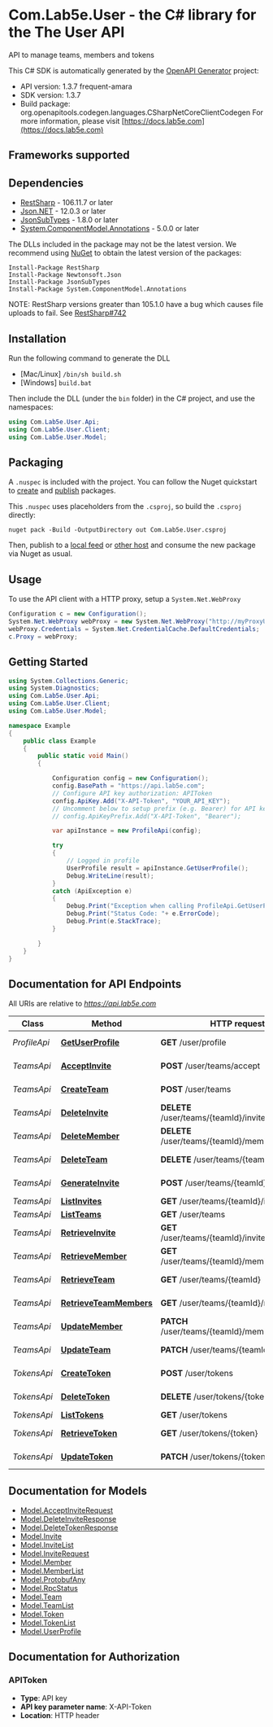 # Com.Lab5e.User - the C# library for the The User API

API to manage teams, members and tokens

This C# SDK is automatically generated by the [OpenAPI Generator](https://openapi-generator.tech) project:

- API version: 1.3.7 frequent-amara
- SDK version: 1.3.7
- Build package: org.openapitools.codegen.languages.CSharpNetCoreClientCodegen
    For more information, please visit [https://docs.lab5e.com](https://docs.lab5e.com)

<a name="frameworks-supported"></a>
## Frameworks supported

<a name="dependencies"></a>
## Dependencies

- [RestSharp](https://www.nuget.org/packages/RestSharp) - 106.11.7 or later
- [Json.NET](https://www.nuget.org/packages/Newtonsoft.Json/) - 12.0.3 or later
- [JsonSubTypes](https://www.nuget.org/packages/JsonSubTypes/) - 1.8.0 or later
- [System.ComponentModel.Annotations](https://www.nuget.org/packages/System.ComponentModel.Annotations) - 5.0.0 or later

The DLLs included in the package may not be the latest version. We recommend using [NuGet](https://docs.nuget.org/consume/installing-nuget) to obtain the latest version of the packages:
```
Install-Package RestSharp
Install-Package Newtonsoft.Json
Install-Package JsonSubTypes
Install-Package System.ComponentModel.Annotations
```

NOTE: RestSharp versions greater than 105.1.0 have a bug which causes file uploads to fail. See [RestSharp#742](https://github.com/restsharp/RestSharp/issues/742)

<a name="installation"></a>
## Installation
Run the following command to generate the DLL
- [Mac/Linux] `/bin/sh build.sh`
- [Windows] `build.bat`

Then include the DLL (under the `bin` folder) in the C# project, and use the namespaces:
```csharp
using Com.Lab5e.User.Api;
using Com.Lab5e.User.Client;
using Com.Lab5e.User.Model;
```
<a name="packaging"></a>
## Packaging

A `.nuspec` is included with the project. You can follow the Nuget quickstart to [create](https://docs.microsoft.com/en-us/nuget/quickstart/create-and-publish-a-package#create-the-package) and [publish](https://docs.microsoft.com/en-us/nuget/quickstart/create-and-publish-a-package#publish-the-package) packages.

This `.nuspec` uses placeholders from the `.csproj`, so build the `.csproj` directly:

```
nuget pack -Build -OutputDirectory out Com.Lab5e.User.csproj
```

Then, publish to a [local feed](https://docs.microsoft.com/en-us/nuget/hosting-packages/local-feeds) or [other host](https://docs.microsoft.com/en-us/nuget/hosting-packages/overview) and consume the new package via Nuget as usual.

<a name="usage"></a>
## Usage

To use the API client with a HTTP proxy, setup a `System.Net.WebProxy`
```csharp
Configuration c = new Configuration();
System.Net.WebProxy webProxy = new System.Net.WebProxy("http://myProxyUrl:80/");
webProxy.Credentials = System.Net.CredentialCache.DefaultCredentials;
c.Proxy = webProxy;
```

<a name="getting-started"></a>
## Getting Started

```csharp
using System.Collections.Generic;
using System.Diagnostics;
using Com.Lab5e.User.Api;
using Com.Lab5e.User.Client;
using Com.Lab5e.User.Model;

namespace Example
{
    public class Example
    {
        public static void Main()
        {

            Configuration config = new Configuration();
            config.BasePath = "https://api.lab5e.com";
            // Configure API key authorization: APIToken
            config.ApiKey.Add("X-API-Token", "YOUR_API_KEY");
            // Uncomment below to setup prefix (e.g. Bearer) for API key, if needed
            // config.ApiKeyPrefix.Add("X-API-Token", "Bearer");

            var apiInstance = new ProfileApi(config);

            try
            {
                // Logged in profile
                UserProfile result = apiInstance.GetUserProfile();
                Debug.WriteLine(result);
            }
            catch (ApiException e)
            {
                Debug.Print("Exception when calling ProfileApi.GetUserProfile: " + e.Message );
                Debug.Print("Status Code: "+ e.ErrorCode);
                Debug.Print(e.StackTrace);
            }

        }
    }
}
```

<a name="documentation-for-api-endpoints"></a>
## Documentation for API Endpoints

All URIs are relative to *https://api.lab5e.com*

Class | Method | HTTP request | Description
------------ | ------------- | ------------- | -------------
*ProfileApi* | [**GetUserProfile**](docs/ProfileApi.md#getuserprofile) | **GET** /user/profile | Logged in profile
*TeamsApi* | [**AcceptInvite**](docs/TeamsApi.md#acceptinvite) | **POST** /user/teams/accept | Accept invite
*TeamsApi* | [**CreateTeam**](docs/TeamsApi.md#createteam) | **POST** /user/teams | Create team
*TeamsApi* | [**DeleteInvite**](docs/TeamsApi.md#deleteinvite) | **DELETE** /user/teams/{teamId}/invites/{code} | Delete invite
*TeamsApi* | [**DeleteMember**](docs/TeamsApi.md#deletemember) | **DELETE** /user/teams/{teamId}/members/{userId} | Remove member
*TeamsApi* | [**DeleteTeam**](docs/TeamsApi.md#deleteteam) | **DELETE** /user/teams/{teamId} | Remove team
*TeamsApi* | [**GenerateInvite**](docs/TeamsApi.md#generateinvite) | **POST** /user/teams/{teamId}/invites | Generate invite
*TeamsApi* | [**ListInvites**](docs/TeamsApi.md#listinvites) | **GET** /user/teams/{teamId}/invites | List invites
*TeamsApi* | [**ListTeams**](docs/TeamsApi.md#listteams) | **GET** /user/teams | List teams
*TeamsApi* | [**RetrieveInvite**](docs/TeamsApi.md#retrieveinvite) | **GET** /user/teams/{teamId}/invites/{code} | Retrieve invite
*TeamsApi* | [**RetrieveMember**](docs/TeamsApi.md#retrievemember) | **GET** /user/teams/{teamId}/members/{userId} | Retrieve member
*TeamsApi* | [**RetrieveTeam**](docs/TeamsApi.md#retrieveteam) | **GET** /user/teams/{teamId} | Retrieve team
*TeamsApi* | [**RetrieveTeamMembers**](docs/TeamsApi.md#retrieveteammembers) | **GET** /user/teams/{teamId}/members | List members
*TeamsApi* | [**UpdateMember**](docs/TeamsApi.md#updatemember) | **PATCH** /user/teams/{teamId}/members/{userId} | Update member
*TeamsApi* | [**UpdateTeam**](docs/TeamsApi.md#updateteam) | **PATCH** /user/teams/{teamId} | Update team
*TokensApi* | [**CreateToken**](docs/TokensApi.md#createtoken) | **POST** /user/tokens | Create token
*TokensApi* | [**DeleteToken**](docs/TokensApi.md#deletetoken) | **DELETE** /user/tokens/{token} | Remove token
*TokensApi* | [**ListTokens**](docs/TokensApi.md#listtokens) | **GET** /user/tokens | List tokens
*TokensApi* | [**RetrieveToken**](docs/TokensApi.md#retrievetoken) | **GET** /user/tokens/{token} | Retrieve token
*TokensApi* | [**UpdateToken**](docs/TokensApi.md#updatetoken) | **PATCH** /user/tokens/{token} | Update token


<a name="documentation-for-models"></a>
## Documentation for Models

 - [Model.AcceptInviteRequest](docs/AcceptInviteRequest.md)
 - [Model.DeleteInviteResponse](docs/DeleteInviteResponse.md)
 - [Model.DeleteTokenResponse](docs/DeleteTokenResponse.md)
 - [Model.Invite](docs/Invite.md)
 - [Model.InviteList](docs/InviteList.md)
 - [Model.InviteRequest](docs/InviteRequest.md)
 - [Model.Member](docs/Member.md)
 - [Model.MemberList](docs/MemberList.md)
 - [Model.ProtobufAny](docs/ProtobufAny.md)
 - [Model.RpcStatus](docs/RpcStatus.md)
 - [Model.Team](docs/Team.md)
 - [Model.TeamList](docs/TeamList.md)
 - [Model.Token](docs/Token.md)
 - [Model.TokenList](docs/TokenList.md)
 - [Model.UserProfile](docs/UserProfile.md)


<a name="documentation-for-authorization"></a>
## Documentation for Authorization

<a name="APIToken"></a>
### APIToken

- **Type**: API key
- **API key parameter name**: X-API-Token
- **Location**: HTTP header

